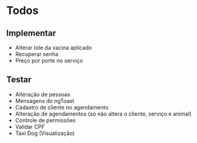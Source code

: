 # Todos

## Implementar
* Alterar lote da vacina aplicado
* Recuperar senha
* Preço por porte no serviço

## Testar
* Alteração de pessoas
* Mensagens do ngToast
* Cadastro de cliente no agendamento
* Alteração de agendamentos (só não altera o cliente, serviço e animal)
* Controle de permissões
* Validar CPF
* Taxi Dog (Visualização)

